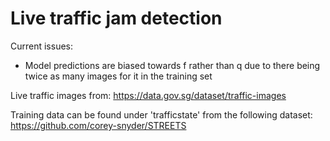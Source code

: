 # Live traffic jam detection

Current issues:
* Model predictions are biased towards f rather than q due to there being twice
as many images for it in the training set

Live traffic images from:
https://data.gov.sg/dataset/traffic-images

Training data can be found under 'trafficstate' from the following dataset:
https://github.com/corey-snyder/STREETS
